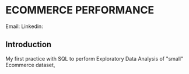 # ECOMMERCE PERFORMANCE
Email:
Linkedin:

## Introduction
My first practice with SQL to perform Exploratory Data Analysis of "small" Ecommerce dataset,

